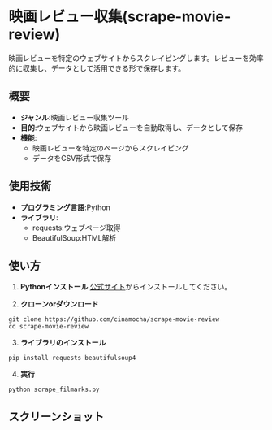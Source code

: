 # 映画レビュー収集(scrape-movie-review)  
映画レビューを特定のウェブサイトからスクレイピングします。レビューを効率的に収集し、データとして活用できる形で保存します。  

## 概要  
- **ジャンル**:映画レビュー収集ツール
- **目的**:ウェブサイトから映画レビューを自動取得し、データとして保存
- **機能**:
  - 映画レビューを特定のページからスクレイピング
  - データをCSV形式で保存

## 使用技術  
- **プログラミング言語**:Python
- **ライブラリ**:
  - requests:ウェブページ取得
  - BeautifulSoup:HTML解析

## 使い方  
1. **Pythonインストール**
   [公式サイト](https://www.python.org/)からインストールしてください。

2. **クローンorダウンロード**
```
git clone https://github.com/cinamocha/scrape-movie-review
cd scrape-movie-review
```

3. **ライブラリのインストール**
```
pip install requests beautifulsoup4
```

4. **実行**
```
python scrape_filmarks.py
```

## スクリーンショット  
   
